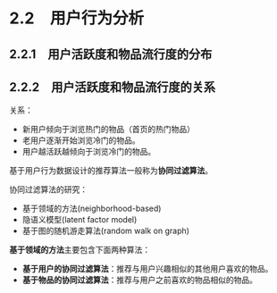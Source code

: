 

# 2.2　用户行为分析

## 2.2.1　用户活跃度和物品流行度的分布



## 2.2.2　用户活跃度和物品流行度的关系

关系：

* 新用户倾向于浏览热门的物品（首页的热门物品）
* 老用户逐渐开始浏览冷门的物品。
* 用户越活跃越倾向于浏览冷门的物品。

基于用户行为数据设计的推荐算法一般称为**协同过滤算法**。

协同过滤算法的研究：

* 基于领域的方法(neighborhood-based)
* 隐语义模型(latent factor model)
* 基于图的随机游走算法(random walk on graph)

**基于领域的方法**主要包含下面两种算法：

* **基于用户的协同过滤算法**：推荐与用户兴趣相似的其他用户喜欢的物品。
* **基于物品的协同过滤算法**：推荐与用户之前喜欢的物品相似的物品。
